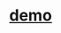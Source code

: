 
# [demo](https://xiao-fighting.github.io/js-shi-zhong-xiao-fighting/%E8%A8%AD%E8%A8%88%E6%99%82%E9%90%98.html)

